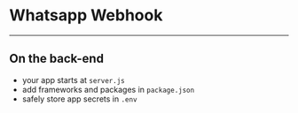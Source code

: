 # Whatsapp Webhook

------------

## On the back-end

- your app starts at `server.js`
- add frameworks and packages in `package.json`
- safely store app secrets in `.env`

